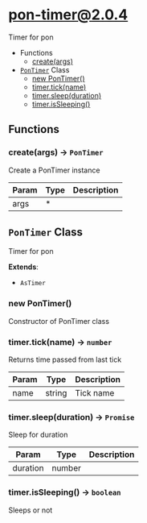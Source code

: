# pon-timer@2.0.4

Timer for pon

+ Functions
  + [create(args)](#pon-timer-function-create)
+ [`PonTimer`](#pon-timer-class) Class
  + [new PonTimer()](#pon-timer-class-pon-timer-constructor)
  + [timer.tick(name)](#pon-timer-class-pon-timer-tick)
  + [timer.sleep(duration)](#pon-timer-class-pon-timer-sleep)
  + [timer.isSleeping()](#pon-timer-class-pon-timer-isSleeping)

## Functions

<a class='md-heading-link' name="pon-timer-function-create" ></a>

### create(args) -> `PonTimer`

Create a PonTimer instance

| Param | Type | Description |
| ----- | --- | -------- |
| args | * |  |



<a class='md-heading-link' name="pon-timer-class"></a>

## `PonTimer` Class

Timer for pon

**Extends**:

+ `AsTimer`



<a class='md-heading-link' name="pon-timer-class-pon-timer-constructor" ></a>

### new PonTimer()

Constructor of PonTimer class



<a class='md-heading-link' name="pon-timer-class-pon-timer-tick" ></a>

### timer.tick(name) -> `number`

Returns time passed from last tick

| Param | Type | Description |
| ----- | --- | -------- |
| name | string | Tick name |


<a class='md-heading-link' name="pon-timer-class-pon-timer-sleep" ></a>

### timer.sleep(duration) -> `Promise`

Sleep for duration

| Param | Type | Description |
| ----- | --- | -------- |
| duration | number |  |


<a class='md-heading-link' name="pon-timer-class-pon-timer-isSleeping" ></a>

### timer.isSleeping() -> `boolean`

Sleeps or not



